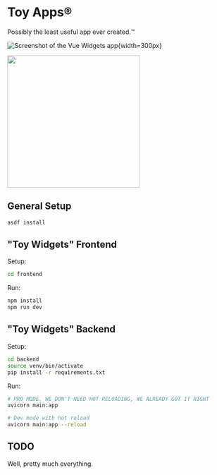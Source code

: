# Toy Apps®

Possibly the least useful app ever created.™

![Screenshot of the Vue Widgets app](https://github.com/booty/js_fun/assets/170685/94d74307-15a0-434e-9254-391def0c5826){width=300px}

<img src="https://github.com/booty/js_fun/assets/170685/94d74307-15a0-434e-9254-391def0c5826" width="300">

## General Setup

```bash
asdf install
```

## "Toy Widgets" Frontend

Setup:

```bash
cd frontend
```

Run:

```bash
npm install
npm run dev
```

## "Toy Widgets" Backend

Setup:

```bash
cd backend
source venv/bin/activate
pip install -r requirements.txt
```

Run:

```bash
# PRO MODE. WE DON'T NEED HOT RELOADING, WE ALREADY GOT IT RIGHT
uvicorn main:app

# Dev mode with hot reload
uvicorn main:app --reload
```

## TODO

Well, pretty much everything.
